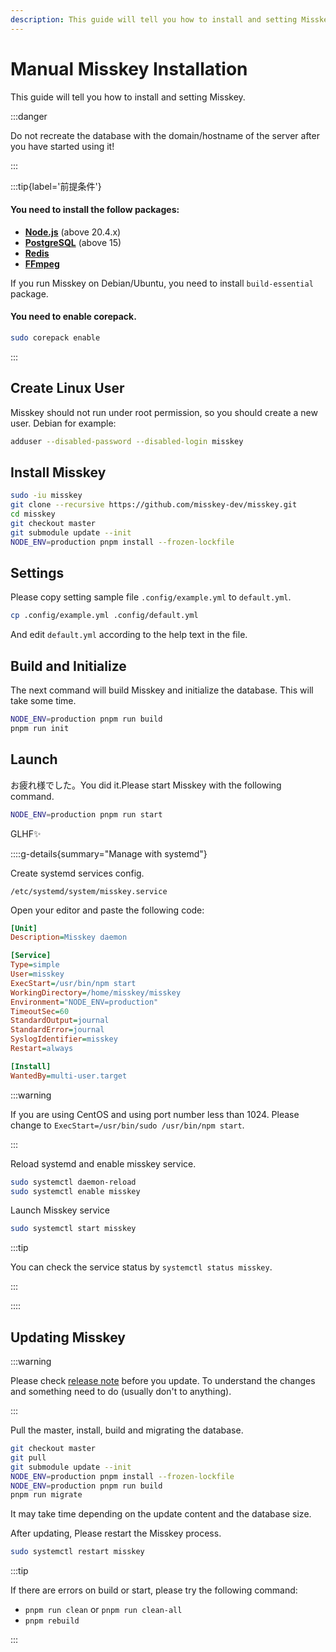 ```yaml
---
description: This guide will tell you how to install and setting Misskey.
---
```


# Manual Misskey Installation

This guide will tell you how to install and setting Misskey.

:::danger

Do not recreate the database with the domain/hostname of the server after you have started using it!

:::

:::tip{label='前提条件'}

#### You need to install the follow packages:

- **[Node.js](https://nodejs.org/en/)** (above 20.4.x)
- **[PostgreSQL](https://www.postgresql.org/)** (above 15)
- **[Redis](https://redis.io/)**
- **[FFmpeg](https://www.ffmpeg.org/)**

If you run Misskey on Debian/Ubuntu, you need to install `build-essential` package.

#### You need to enable corepack.

```sh
sudo corepack enable
```

:::

## Create Linux User

Misskey should not run under root permission, so you should create a new user.
Debian for example:

```sh
adduser --disabled-password --disabled-login misskey
```

## Install Misskey

```sh
sudo -iu misskey
git clone --recursive https://github.com/misskey-dev/misskey.git
cd misskey
git checkout master
git submodule update --init
NODE_ENV=production pnpm install --frozen-lockfile
```

## Settings

Please copy setting sample file `.config/example.yml` to `default.yml`.

```sh
cp .config/example.yml .config/default.yml
```

And edit `default.yml` according to the help text in the file.

## Build and Initialize

The next command will build Misskey and initialize the database.
This will take some time.

```sh
NODE_ENV=production pnpm run build
pnpm run init
```

## Launch

お疲れ様でした。You did it.Please start Misskey with the following command.

```sh
NODE_ENV=production pnpm run start
```

GLHF✨

::::g-details{summary="Manage with systemd"}

Create systemd services config.

`/etc/systemd/system/misskey.service`

Open your editor and paste the following code:

```ini
[Unit]
Description=Misskey daemon

[Service]
Type=simple
User=misskey
ExecStart=/usr/bin/npm start
WorkingDirectory=/home/misskey/misskey
Environment="NODE_ENV=production"
TimeoutSec=60
StandardOutput=journal
StandardError=journal
SyslogIdentifier=misskey
Restart=always

[Install]
WantedBy=multi-user.target
```

:::warning

If you are using CentOS and using port number less than 1024. Please change to `ExecStart=/usr/bin/sudo /usr/bin/npm start`.

:::

Reload systemd and enable misskey service.

```sh
sudo systemctl daemon-reload
sudo systemctl enable misskey
```

Launch Misskey service

```sh
sudo systemctl start misskey
```

:::tip

You can check the service status by `systemctl status misskey`.

:::

::::

## Updating Misskey

:::warning

Please check [release note](https://github.com/misskey-dev/misskey/blob/master/CHANGELOG.md) before you update. To understand the changes and something need to do (usually don't to anything).

:::

Pull the master, install, build and migrating the database.

```sh
git checkout master
git pull
git submodule update --init
NODE_ENV=production pnpm install --frozen-lockfile
NODE_ENV=production pnpm run build
pnpm run migrate
```

It may take time depending on the update content and the database size.

After updating, Please restart the Misskey process.

```sh
sudo systemctl restart misskey
```

:::tip

If there are errors on build or start, please try the following command:

- `pnpm run clean` or `pnpm run clean-all`
- `pnpm rebuild`

:::
